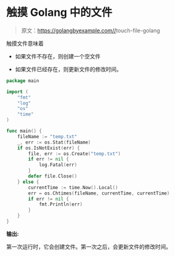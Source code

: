 # 触摸 Golang 中的文件

> 原文：<https://golangbyexample.com//>touch-file-golang

触摸文件意味着

*   如果文件不存在，则创建一个空文件

*   如果文件已经存在，则更新文件的修改时间。

```go
package main

import (
    "fmt"
    "log"
    "os"
    "time"
)

func main() {
    fileName := "temp.txt"
    _, err := os.Stat(fileName)
    if os.IsNotExist(err) {
        file, err := os.Create("temp.txt")
        if err != nil {
            log.Fatal(err)
        }
        defer file.Close()
    } else {
        currentTime := time.Now().Local()
        err = os.Chtimes(fileName, currentTime, currentTime)
        if err != nil {
            fmt.Println(err)
        }
    }
}
```

**输出:**

第一次运行时，它会创建文件。第一次之后，会更新文件的修改时间。